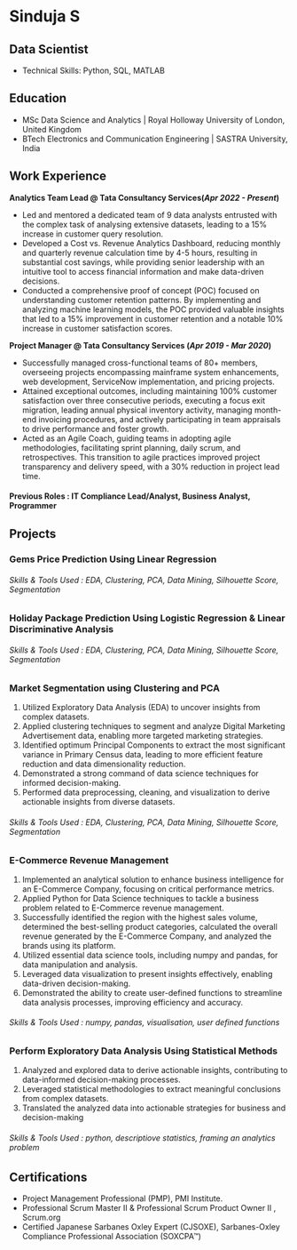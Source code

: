   # Sinduja S
  ## Data Scientist
  - Technical Skills: Python, SQL, MATLAB
  
  ## Education							       		
  - MSc Data Science and Analytics	| Royal Holloway University of London, United Kingdom
  - BTech Electronics and Communication Engineering | SASTRA University, India
  
  ## Work Experience
  **Analytics Team Lead @ Tata Consultancy Services(_Apr 2022 - Present_)**
  - Led and mentored a dedicated team of 9 data analysts entrusted with the complex task of analysing extensive datasets, leading to a 15% increase in customer query resolution.
  - Developed a Cost vs. Revenue Analytics Dashboard, reducing monthly and quarterly revenue calculation time by 4-5 hours, resulting in substantial cost savings, while providing senior leadership with an intuitive tool to access financial information and make data-driven decisions.
  - Conducted a comprehensive proof of concept (POC) focused on understanding customer retention patterns. By implementing and analyzing machine learning models, the POC provided valuable insights that led to a 15% improvement in customer retention and a notable 10% increase in customer satisfaction scores.
  
  **Project Manager @ Tata Consultancy Services (_Apr 2019 - Mar 2020_)**
  - Successfully managed cross-functional teams of 80+ members, overseeing projects encompassing mainframe system enhancements, web development,  ServiceNow implementation, and pricing projects.
  - Attained exceptional outcomes, including maintaining 100% customer satisfaction over three consecutive periods, executing a focus exit migration, leading annual physical inventory activity, managing month-end invoicing procedures, and actively participating in team appraisals to drive performance and foster growth.
  - Acted as an Agile Coach, guiding teams in adopting agile methodologies, facilitating sprint planning, daily scrum, and retrospectives. This transition to agile practices improved project transparency and delivery speed, with a 30% reduction in project lead time.
  
  #### Previous Roles : IT Compliance Lead/Analyst, Business Analyst, Programmer
  
  ## Projects
  
  ### Gems Price Prediction Using Linear Regression
  
  ###### Skills & Tools Used : EDA, Clustering, PCA, Data Mining, Silhouette Score, Segmentation
  
  ### Holiday Package Prediction Using Logistic Regression & Linear Discriminative Analysis
  
  ###### Skills & Tools Used : EDA, Clustering, PCA, Data Mining, Silhouette Score, Segmentation
  
  ### Market Segmentation using Clustering and PCA
  1. Utilized Exploratory Data Analysis (EDA) to uncover insights from complex datasets.
  2. Applied clustering techniques to segment and analyze Digital Marketing Advertisement data, enabling more targeted marketing strategies.
  3. Identified optimum Principal Components to extract the most significant variance in Primary Census data, leading to more efficient feature reduction and data dimensionality reduction.
  4. Demonstrated a strong command of data science techniques for informed decision-making.
  5. Performed data preprocessing, cleaning, and visualization to derive actionable insights from diverse datasets.
  ###### Skills & Tools Used : EDA, Clustering, PCA, Data Mining, Silhouette Score, Segmentation
  
  ### E-Commerce Revenue Management 
  1. Implemented an analytical solution to enhance business intelligence for an E-Commerce Company, focusing on critical performance metrics. 
  2. Applied Python for Data Science techniques to tackle a business problem related to E-Commerce revenue management.
  3. Successfully identified the region with the highest sales volume, determined the best-selling product categories, calculated the overall revenue generated by the E-Commerce Company, and analyzed the brands using its platform.
  4. Utilized essential data science tools, including numpy and pandas, for data manipulation and analysis. 
  5. Leveraged data visualization to present insights effectively, enabling data-driven decision-making. 
  6. Demonstrated the ability to create user-defined functions to streamline data analysis processes, improving efficiency and accuracy.
  ###### Skills & Tools Used : numpy, pandas, visualisation, user defined functions
  
  ### Perform Exploratory Data Analysis Using Statistical Methods  
  1. Analyzed and explored data to derive actionable insights, contributing to data-informed decision-making processes.
  2. Leveraged statistical methodologies to extract meaningful conclusions from complex datasets.
  3. Translated the analyzed data into actionable strategies for business and decision-making
  ###### Skills & Tools Used : python, descriptiove statistics, framing an analytics problem
  
  ## Certifications
  - Project Management Professional (PMP), PMI Institute.
  - Professional Scrum Master II & Professional Scrum Product Owner II , Scrum.org
  - Certified Japanese Sarbanes Oxley Expert (CJSOXE), Sarbanes-Oxley Compliance Professional Association (SOXCPA™)
  
